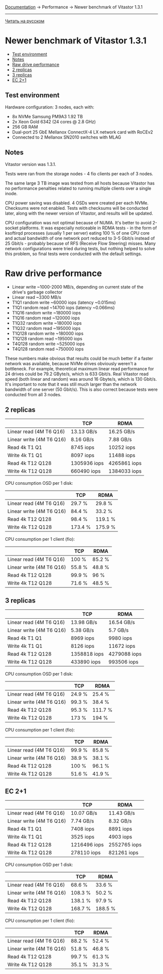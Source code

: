 [Documentation](../../README.md#documentation) → Performance → Newer benchmark of Vitastor 1.3.1

-----

[Читать на русском](bench2.ru.md)

# Newer benchmark of Vitastor 1.3.1

- [Test environment](#test-environment)
- [Notes](#notes)
- [Raw drive performance](#raw-drive-performance)
- [2 replicas](#2-replicas)
- [3 replicas](#3-replicas)
- [EC 2+1](#ec-2-1)

## Test environment

Hardware configuration: 3 nodes, each with:
- 8x NVMe Samsung PM9A3 1.92 TB
- 2x Xeon Gold 6342 (24 cores @ 2.8 GHz)
- 256 GB RAM
- Dual-port 25 GbE Mellanox ConnectX-4 LX network card with RoCEv2
- Connected to 2 Mellanox SN2010 switches with MLAG

## Notes

Vitastor version was 1.3.1.

Tests were ran from the storage nodes - 4 fio clients per each of 3 nodes.

The same large 3 TB image was tested from all hosts because Vitastor has no
performance penalties related to running multiple clients over a single inode.

CPU power saving was disabled. 4 OSDs were created per each NVMe.
Checksums were not enabled. Tests with checksums will be conducted later,
along with the newer version of Vitastor, and results will be updated.

CPU configuration was not optimal because of NUMA. It's better to avoid 2-socket
platforms. It was especially noticeable in RDMA tests - in the form of ksoftirqd
processes (usually 1 per server) eating 100 % of one CPU core and actual bandwidth
of one network port reduced to 3-5 Gbit/s instead of 25 Gbit/s - probably because
of RFS (Receive Flow Steering) misses. Many network configurations were tried during
tests, but nothing helped to solve this problem, so final tests were conducted with
the default settings.

# Raw drive performance

- Linear write ~1000-2000 MB/s, depending on current state of the drive's garbage collector
- Linear read ~3300 MB/s
- T1Q1 random write ~60000 iops (latency ~0.015ms)
- T1Q1 random read ~14700 iops (latency ~0.066ms)
- T1Q16 random write ~180000 iops
- T1Q16 random read ~120000 iops
- T1Q32 random write ~180000 iops
- T1Q32 random read ~195000 iops
- T1Q128 random write ~180000 iops
- T1Q128 random read ~195000 iops
- T4Q128 random write ~525000 iops
- T4Q128 random read ~750000 iops

These numbers make obvious that results could be much better if a faster network
was available, because NVMe drives obviously weren't a bottleneck. For example,
theoretical maximum linear read performance for 24 drives could be 79.2 GByte/s,
which is 633 Gbit/s. Real Vitastor read speed (both linear and random) was around
16 Gbyte/s, which is 130 Gbit/s. It's important to note that it was still much
larger than the network bandwidth of one server (50 Gbit/s). This is also correct
because tests were conducted from all 3 nodes.

## 2 replicas

|                              | TCP          | RDMA         |
|------------------------------|--------------|--------------|
| Linear read (4M T6 Q16)      | 13.13 GB/s   | 16.25 GB/s   |
| Linear write (4M T6 Q16)     | 8.16 GB/s    | 7.88 GB/s    |
| Read 4k T1 Q1                | 8745 iops    | 10252 iops   |
| Write 4k T1 Q1               | 8097 iops    | 11488 iops   |
| Read 4k T12 Q128             | 1305936 iops | 4265861 iops |
| Write 4k T12 Q128            | 660490 iops  | 1384033 iops |

CPU consumption OSD per 1 disk:

|                              | TCP     | RDMA    |
|------------------------------|---------|---------|
| Linear read (4M T6 Q16)      | 29.7 %  | 29.8 %  |
| Linear write (4M T6 Q16)     | 84.4 %  | 33.2 %  |
| Read 4k T12 Q128             | 98.4 %  | 119.1 % |
| Write 4k T12 Q128            | 173.4 % | 175.9 % |

CPU consumption per 1 client (fio):

|                              | TCP    | RDMA   |
|------------------------------|--------|--------|
| Linear read (4M T6 Q16)      | 100 %  | 85.2 % |
| Linear write (4M T6 Q16)     | 55.8 % | 48.8 % |
| Read 4k T12 Q128             | 99.9 % | 96 %   |
| Write 4k T12 Q128            | 71.6 % | 48.5 % |

## 3 replicas

|                              | TCP          | RDMA         |
|------------------------------|--------------|--------------|
| Linear read (4M T6 Q16)      | 13.98 GB/s   | 16.54 GB/s   |
| Linear write (4M T6 Q16)     | 5.38 GB/s    | 5.7 GB/s     |
| Read 4k T1 Q1                | 8969 iops    | 9980 iops    |
| Write 4k T1 Q1               | 8126 iops    | 11672 iops   |
| Read 4k T12 Q128             | 1358818 iops | 4279088 iops |
| Write 4k T12 Q128            | 433890 iops  | 993506 iops  |

CPU consumption OSD per 1 disk:

|                              | TCP    | RDMA    |
|------------------------------|--------|---------|
| Linear read (4M T6 Q16)      | 24.9 % | 25.4 %  |
| Linear write (4M T6 Q16)     | 99.3 % | 38.4 %  |
| Read 4k T12 Q128             | 95.3 % | 111.7 % |
| Write 4k T12 Q128            | 173 %  | 194 %   |

CPU consumption per 1 client (fio):

|                              | TCP    | RDMA   |
|------------------------------|--------|--------|
| Linear read (4M T6 Q16)      | 99.9 % | 85.8 % |
| Linear write (4M T6 Q16)     | 38.9 % | 38.1 % |
| Read 4k T12 Q128             | 100 %  | 96.1 % |
| Write 4k T12 Q128            | 51.6 % | 41.9 % |

## EC 2+1

|                              | TCP          | RDMA         |
|------------------------------|--------------|--------------|
| Linear read (4M T6 Q16)      | 10.07 GB/s   | 11.43 GB/s   |
| Linear write (4M T6 Q16)     | 7.74 GB/s    | 8.32 GB/s    |
| Read 4k T1 Q1                | 7408 iops    | 8891 iops    |
| Write 4k T1 Q1               | 3525 iops    | 4903 iops    |
| Read 4k T12 Q128             | 1216496 iops | 2552765 iops |
| Write 4k T12 Q128            | 278110 iops  | 821261 iops  |

CPU consumption OSD per 1 disk:

|                              | TCP     | RDMA    |
|------------------------------|---------|---------|
| Linear read (4M T6 Q16)      | 68.6 %  | 33.6 %  |
| Linear write (4M T6 Q16)     | 108.3 % | 50.2 %  |
| Read 4k T12 Q128             | 138.1 % | 97.9 %  |
| Write 4k T12 Q128            | 168.7 % | 188.5 % |

CPU consumption per 1 client (fio):

|                              | TCP    | RDMA   |
|------------------------------|--------|--------|
| Linear read (4M T6 Q16)      | 88.2 % | 52.4 % |
| Linear write (4M T6 Q16)     | 51.8 % | 46.8 % |
| Read 4k T12 Q128             | 99.7 % | 61.3 % |
| Write 4k T12 Q128            | 35.1 % | 31.3 % |
